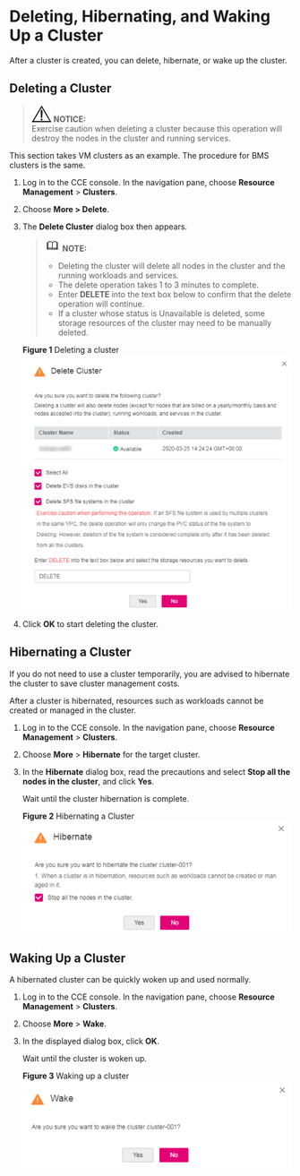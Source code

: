 # Deleting, Hibernating, and Waking Up a Cluster<a name="cce_01_0031"></a>

After a cluster is created, you can delete, hibernate, or wake up the cluster.

## Deleting a Cluster<a name="section186941617125315"></a>

>![](public_sys-resources/icon-notice.gif) **NOTICE:**   
>Exercise caution when deleting a cluster because this operation will destroy the nodes in the cluster and running services.  

This section takes VM clusters as an example. The procedure for BMS clusters is the same.

1.  Log in to the CCE console. In the navigation pane, choose  **Resource Management**  \>  **Clusters**.
2.  Choose  **More \> Delete**.
3.  The  **Delete Cluster**  dialog box then appears.

    >![](public_sys-resources/icon-note.gif) **NOTE:**   
    >-   Deleting the cluster will delete all nodes in the cluster and the running workloads and services.  
    >-   The delete operation takes 1 to 3 minutes to complete.  
    >-   Enter  **DELETE**  into the text box below to confirm that the delete operation will continue.  
    >-   If a cluster whose status is Unavailable is deleted, some storage resources of the cluster may need to be manually deleted.  

    **Figure  1**  Deleting a cluster<a name="fig28752011924"></a>  
    ![](figures/deleting-a-cluster.png "deleting-a-cluster")

4.  Click  **OK**  to start deleting the cluster.

## Hibernating a Cluster<a name="section080654155210"></a>

If you do not need to use a cluster temporarily, you are advised to hibernate the cluster to save cluster management costs.

After a cluster is hibernated, resources such as workloads cannot be created or managed in the cluster.

1.  Log in to the CCE console. In the navigation pane, choose  **Resource Management**  \>  **Clusters**.
2.  Choose  **More**  \>  **Hibernate**  for the target cluster.
3.  In the  **Hibernate**  dialog box, read the precautions and select  **Stop all the nodes in the cluster**, and click  **Yes**.

    Wait until the cluster hibernation is complete.

    **Figure  2**  Hibernating a Cluster<a name="fig27367109201"></a>  
    ![](figures/hibernating-a-cluster.png "hibernating-a-cluster")


## Waking Up a Cluster<a name="section35851974575"></a>

A hibernated cluster can be quickly woken up and used normally.

1.  Log in to the CCE console. In the navigation pane, choose  **Resource Management**  \>  **Clusters**.
2.  Choose  **More**  \>  **Wake**.
3.  In the displayed dialog box, click  **OK**.

    Wait until the cluster is woken up.

    **Figure  3**  Waking up a cluster<a name="fig15105161315251"></a>  
    ![](figures/waking-up-a-cluster.png "waking-up-a-cluster")


